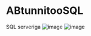 # ABtunnitooSQL
SQL serveriga
![image](https://github.com/user-attachments/assets/128ac6c3-7ecd-441c-a170-6a8b325618d4)
![image](https://github.com/user-attachments/assets/b15040ee-6fb6-4851-b339-5c40bc002d89)
